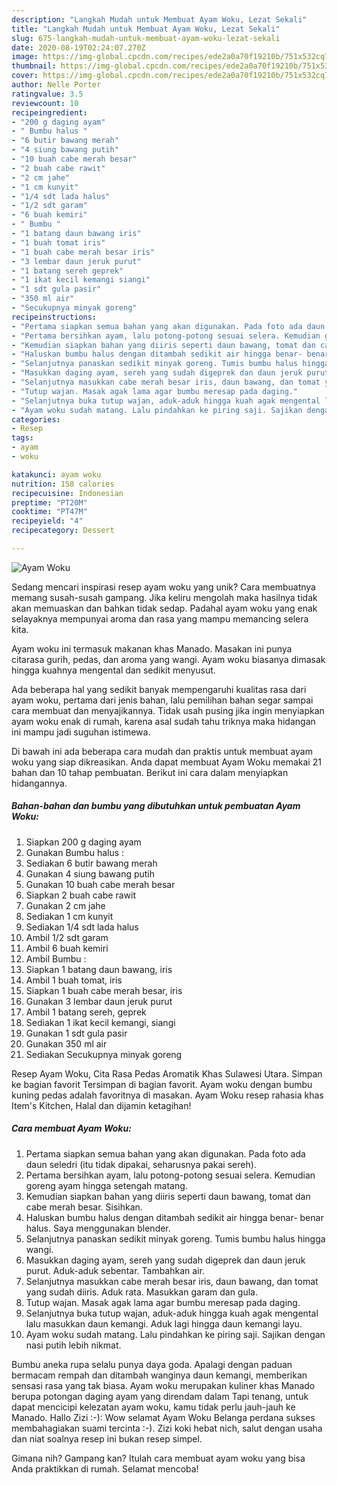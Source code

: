 ```yaml
---
description: "Langkah Mudah untuk Membuat Ayam Woku, Lezat Sekali"
title: "Langkah Mudah untuk Membuat Ayam Woku, Lezat Sekali"
slug: 675-langkah-mudah-untuk-membuat-ayam-woku-lezat-sekali
date: 2020-08-19T02:24:07.270Z
image: https://img-global.cpcdn.com/recipes/ede2a0a70f19210b/751x532cq70/ayam-woku-foto-resep-utama.jpg
thumbnail: https://img-global.cpcdn.com/recipes/ede2a0a70f19210b/751x532cq70/ayam-woku-foto-resep-utama.jpg
cover: https://img-global.cpcdn.com/recipes/ede2a0a70f19210b/751x532cq70/ayam-woku-foto-resep-utama.jpg
author: Nelle Porter
ratingvalue: 3.5
reviewcount: 10
recipeingredient:
- "200 g daging ayam"
- " Bumbu halus "
- "6 butir bawang merah"
- "4 siung bawang putih"
- "10 buah cabe merah besar"
- "2 buah cabe rawit"
- "2 cm jahe"
- "1 cm kunyit"
- "1/4 sdt lada halus"
- "1/2 sdt garam"
- "6 buah kemiri"
- " Bumbu "
- "1 batang daun bawang iris"
- "1 buah tomat iris"
- "1 buah cabe merah besar iris"
- "3 lembar daun jeruk purut"
- "1 batang sereh geprek"
- "1 ikat kecil kemangi siangi"
- "1 sdt gula pasir"
- "350 ml air"
- "Secukupnya minyak goreng"
recipeinstructions:
- "Pertama siapkan semua bahan yang akan digunakan. Pada foto ada daun seledri (itu tidak dipakai, seharusnya pakai sereh)."
- "Pertama bersihkan ayam, lalu potong-potong sesuai selera. Kemudian goreng ayam hingga setengah matang."
- "Kemudian siapkan bahan yang diiris seperti daun bawang, tomat dan cabe merah besar. Sisihkan."
- "Haluskan bumbu halus dengan ditambah sedikit air hingga benar- benar halus. Saya menggunakan blender."
- "Selanjutnya panaskan sedikit minyak goreng. Tumis bumbu halus hingga wangi."
- "Masukkan daging ayam, sereh yang sudah digeprek dan daun jeruk purut. Aduk-aduk sebentar. Tambahkan air."
- "Selanjutnya masukkan cabe merah besar iris, daun bawang, dan tomat yang sudah diiris. Aduk rata. Masukkan garam dan gula."
- "Tutup wajan. Masak agak lama agar bumbu meresap pada daging."
- "Selanjutnya buka tutup wajan, aduk-aduk hingga kuah agak mengental lalu masukkan daun kemangi. Aduk lagi hingga daun kemangi layu."
- "Ayam woku sudah matang. Lalu pindahkan ke piring saji. Sajikan dengan nasi putih lebih nikmat."
categories:
- Resep
tags:
- ayam
- woku

katakunci: ayam woku 
nutrition: 158 calories
recipecuisine: Indonesian
preptime: "PT20M"
cooktime: "PT47M"
recipeyield: "4"
recipecategory: Dessert

---
```



![Ayam Woku](https://img-global.cpcdn.com/recipes/ede2a0a70f19210b/751x532cq70/ayam-woku-foto-resep-utama.jpg)

Sedang mencari inspirasi resep ayam woku yang unik? Cara membuatnya memang susah-susah gampang. Jika keliru mengolah maka hasilnya tidak akan memuaskan dan bahkan tidak sedap. Padahal ayam woku yang enak selayaknya mempunyai aroma dan rasa yang mampu memancing selera kita.

Ayam woku ini termasuk makanan khas Manado. Masakan ini punya citarasa gurih, pedas, dan aroma yang wangi. Ayam woku biasanya dimasak hingga kuahnya mengental dan sedikit menyusut.

Ada beberapa hal yang sedikit banyak mempengaruhi kualitas rasa dari ayam woku, pertama dari jenis bahan, lalu pemilihan bahan segar sampai cara membuat dan menyajikannya. Tidak usah pusing jika ingin menyiapkan ayam woku enak di rumah, karena asal sudah tahu triknya maka hidangan ini mampu jadi suguhan istimewa.


Di bawah ini ada beberapa cara mudah dan praktis untuk membuat ayam woku yang siap dikreasikan. Anda dapat membuat Ayam Woku memakai 21 bahan dan 10 tahap pembuatan. Berikut ini cara dalam menyiapkan hidangannya.

<!--inarticleads1-->

##### Bahan-bahan dan bumbu yang dibutuhkan untuk pembuatan Ayam Woku:

1. Siapkan 200 g daging ayam
1. Gunakan  Bumbu halus :
1. Sediakan 6 butir bawang merah
1. Gunakan 4 siung bawang putih
1. Gunakan 10 buah cabe merah besar
1. Siapkan 2 buah cabe rawit
1. Gunakan 2 cm jahe
1. Sediakan 1 cm kunyit
1. Sediakan 1/4 sdt lada halus
1. Ambil 1/2 sdt garam
1. Ambil 6 buah kemiri
1. Ambil  Bumbu :
1. Siapkan 1 batang daun bawang, iris
1. Ambil 1 buah tomat, iris
1. Siapkan 1 buah cabe merah besar, iris
1. Gunakan 3 lembar daun jeruk purut
1. Ambil 1 batang sereh, geprek
1. Sediakan 1 ikat kecil kemangi, siangi
1. Gunakan 1 sdt gula pasir
1. Gunakan 350 ml air
1. Sediakan Secukupnya minyak goreng


Resep Ayam Woku, Cita Rasa Pedas Aromatik Khas Sulawesi Utara. Simpan ke bagian favorit Tersimpan di bagian favorit. Ayam woku dengan bumbu kuning pedas adalah favoritnya di masakan. Ayam Woku resep rahasia khas Item&#39;s Kitchen, Halal dan dijamin ketagihan! 

<!--inarticleads2-->

##### Cara membuat Ayam Woku:

1. Pertama siapkan semua bahan yang akan digunakan. Pada foto ada daun seledri (itu tidak dipakai, seharusnya pakai sereh).
1. Pertama bersihkan ayam, lalu potong-potong sesuai selera. Kemudian goreng ayam hingga setengah matang.
1. Kemudian siapkan bahan yang diiris seperti daun bawang, tomat dan cabe merah besar. Sisihkan.
1. Haluskan bumbu halus dengan ditambah sedikit air hingga benar- benar halus. Saya menggunakan blender.
1. Selanjutnya panaskan sedikit minyak goreng. Tumis bumbu halus hingga wangi.
1. Masukkan daging ayam, sereh yang sudah digeprek dan daun jeruk purut. Aduk-aduk sebentar. Tambahkan air.
1. Selanjutnya masukkan cabe merah besar iris, daun bawang, dan tomat yang sudah diiris. Aduk rata. Masukkan garam dan gula.
1. Tutup wajan. Masak agak lama agar bumbu meresap pada daging.
1. Selanjutnya buka tutup wajan, aduk-aduk hingga kuah agak mengental lalu masukkan daun kemangi. Aduk lagi hingga daun kemangi layu.
1. Ayam woku sudah matang. Lalu pindahkan ke piring saji. Sajikan dengan nasi putih lebih nikmat.


Bumbu aneka rupa selalu punya daya goda. Apalagi dengan paduan bermacam rempah dan ditambah wanginya daun kemangi, memberikan sensasi rasa yang tak biasa. Ayam woku merupakan kuliner khas Manado berupa potongan daging ayam yang direndam dalam Tapi tenang, untuk dapat mencicipi kelezatan ayam woku, kamu tidak perlu jauh-jauh ke Manado. Hallo Zizi :-): Wow selamat Ayam Woku Belanga perdana sukses membahagiakan suami tercinta :-). Zizi koki hebat nich, salut dengan usaha dan niat soalnya resep ini bukan resep simpel. 

Gimana nih? Gampang kan? Itulah cara membuat ayam woku yang bisa Anda praktikkan di rumah. Selamat mencoba!
